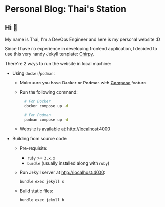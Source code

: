 # Personal Blog: Thai's Station

## Hi 👋

My name is Thai, I'm a DevOps Engineer and here is my personal website :D

Since I have no experience in developing frontend application, I decided to use this very handy Jekyll template: [Chirpy](https://github.com/cotes2020/jekyll-theme-chirpy).

There're 2 ways to run the website in local machine:

- Using `docker`/`podman`:
  - Make sure you have Docker or Podman with [Compose](https://docs.docker.com/compose/) feature
  - Run the following command:

    ``` bash
      # For Docker
      docker compose up -d

      # For Podman
      podman compose up -d
    ```

  - Website is available at: <http://localhost:4000>

- Building from source code:
  - Pre-requisite:
    - `ruby` >= `3.x.x`
    - `bundle` (usually installed along with `ruby`)

  - Run Jekyll server at <http://localhost:4000>:

    ```bash
    bundle exec jekyll s
    ```

  - Build static files:

    ```bash
    bundle exec jekyll b
      ```
